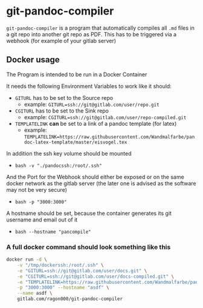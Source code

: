 # git-pandoc-compiler

`git-pandoc-compiler` is a program that automatically compiles all `.md` files 
in a git repo into another git repo as PDF.
This has to be triggered via a webhook (for example of your gitlab server)

## Docker usage

The Program is intended to be run in a Docker Container

It needs the following Environment Variables to work like it should:

- `GITURL` has to be set to the Source repo
    - example: `GITURL=ssh://git@gitlab.com/user/repo.git`
- `CGITURL` has to be set to the Sink repo
    - example: `CGITURL=ssh://git@gitlab.com/user/repo-compiled.git`
- `TEMPLATELINK` __can__ be set to a link of a pandoc template (for latex)
    - example: `TEMPLATELINK=https://raw.githubusercontent.com/Wandmalfarbe/pandoc-latex-template/master/eisvogel.tex`

In addition the ssh key volume should be mounted

- ```bash -v "./pandocssh:/root/.ssh"```

And the Port for the Webhook should either be exposed or on the same docker network as the gitlab server
(the later one is advised as the software may not be very secure)

- ```bash -p "3000:3000" ```

A hostname should be set, because the container generates its git username and email out of it

- ```bash --hostname "pancompile" ```

### A full docker command should look something like this

```bash
docker run -d \
    -v "/tmp/dockerssh:/root/.ssh" \
    -e "GITURL=ssh://git@gitlab.com/user/docs.git" \
    -e "CGITURL=ssh://git@gitlab.com/user/docs-compiled.git" \
    -e "TEMPLATELINK=https://raw.githubusercontent.com/Wandmalfarbe/pandoc-latex-template/master/eisvogel.tex" \
    -p "3000:3000" --hostname "asdf" \
    --name asdf \
    gitlab.com/ragon000/git-pandoc-compiler
```
